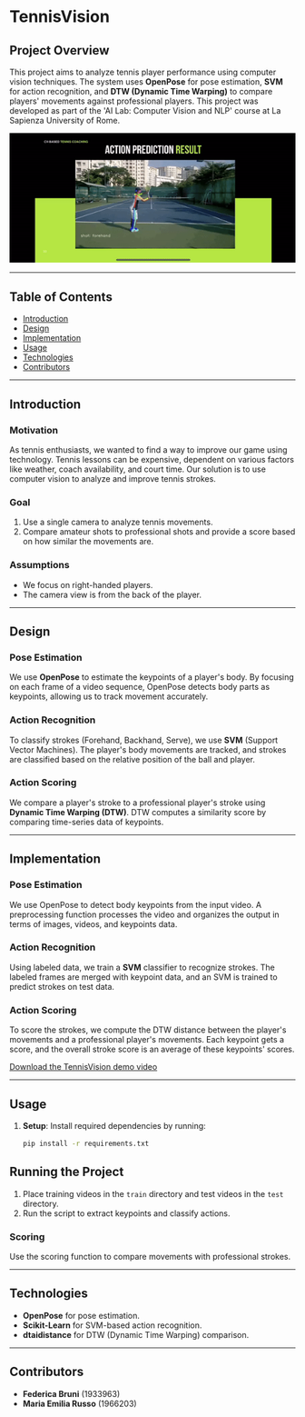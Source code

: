 # TennisVision

## Project Overview

This project aims to analyze tennis player performance using computer vision techniques. The system uses **OpenPose** for pose estimation, **SVM** for action recognition, and **DTW (Dynamic Time Warping)** to compare players' movements against professional players. This project was developed as part of the 'AI Lab: Computer Vision and NLP' course at La Sapienza University of Rome.

![TennisVision Demo](demo.gif)

---

## Table of Contents
- [Introduction](#introduction)
- [Design](#design)
- [Implementation](#implementation)
- [Usage](#usage)
- [Technologies](#technologies)
- [Contributors](#contributors)

---

## Introduction

### Motivation

As tennis enthusiasts, we wanted to find a way to improve our game using technology. Tennis lessons can be expensive, dependent on various factors like weather, coach availability, and court time. Our solution is to use computer vision to analyze and improve tennis strokes.

### Goal

1. Use a single camera to analyze tennis movements.
2. Compare amateur shots to professional shots and provide a score based on how similar the movements are.

### Assumptions

- We focus on right-handed players.
- The camera view is from the back of the player.

---

## Design

### Pose Estimation

We use **OpenPose** to estimate the keypoints of a player's body. By focusing on each frame of a video sequence, OpenPose detects body parts as keypoints, allowing us to track movement accurately.

### Action Recognition

To classify strokes (Forehand, Backhand, Serve), we use **SVM** (Support Vector Machines). The player's body movements are tracked, and strokes are classified based on the relative position of the ball and player.

### Action Scoring

We compare a player's stroke to a professional player's stroke using **Dynamic Time Warping (DTW)**. DTW computes a similarity score by comparing time-series data of keypoints.

---

## Implementation

### Pose Estimation

We use OpenPose to detect body keypoints from the input video. A preprocessing function processes the video and organizes the output in terms of images, videos, and keypoints data.

### Action Recognition

Using labeled data, we train a **SVM** classifier to recognize strokes. The labeled frames are merged with keypoint data, and an SVM is trained to predict strokes on test data.

### Action Scoring

To score the strokes, we compute the DTW distance between the player's movements and a professional player's movements. Each keypoint gets a score, and the overall stroke score is an average of these keypoints' scores.

[Download the TennisVision demo video](demo.mp4)


---

## Usage

1. **Setup**:
   Install required dependencies by running:
   ```bash
   pip install -r requirements.txt
   ```

## Running the Project

1. Place training videos in the `train` directory and test videos in the `test` directory.
2. Run the script to extract keypoints and classify actions.

### Scoring
Use the scoring function to compare movements with professional strokes.

---

## Technologies

- **OpenPose** for pose estimation.
- **Scikit-Learn** for SVM-based action recognition.
- **dtaidistance** for DTW (Dynamic Time Warping) comparison.

---

## Contributors

- **Federica Bruni** (1933963)
- **Maria Emilia Russo** (1966203)
